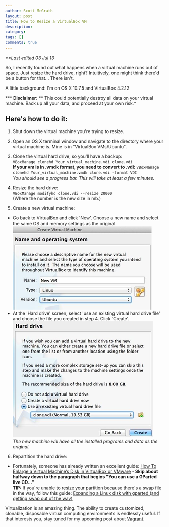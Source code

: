 ```yaml
---
author: Scott McGrath
layout: post
title: How to Resize a VirtualBox VM
description: 
category:
tags: []
comments: true
---
```

_**Last edited 03 Jul 13_

So, I recently found out what happens when a virtual machine
runs out of space. Just resize the hard drive, right? Intuitively, one might
think there'd be a button for that... There isn't.   

A little background: I'm on OS X 10.7.5 and VirtualBox 4.2.12

*** __Disclaimer:__ ** This could potentially destroy all data on your virtual
machine. Back up all your data, and proceed at your own risk.*

Here's how to do it:  
--------------------

1. Shut down the virtual machine you're trying to resize.

2. Open an OS X terminal window and navigate to the directory where your virtual
machine is. Mine is in "VirtualBox VMs/Ubuntu".

3. Clone the virtual hard drive, so you'll have a backup:  
`VBoxManage clonehd Your_virtual_machine.vdi clone.vdi`  
__If your vm is in .vmdk format, you need to convert to .vdi:__
`VBoxManage clonehd Your_virtual_machine.vmdk clone.vdi -format VDI`   
_You should see a progress bar. This will take at least a few minutes._

4. Resize the hard drive:  
`VBoxManage modifyhd clone.vdi --resize 20000`   
(Where the number is the new size in mb.)

5. Create a new virtual machine:
+ Go back to VirtualBox and click 'New'. Choose a new name and select the same OS and memory settings as the original.
![screenshot 1](/images/2013-06-29-how-to-resize-a-virtualbox-vm/screenshot1.jpg)  
+ At the 'Hard drive' screen, select 'use an existing virtual hard drive file'
and choose the file you created in step 4. Click 'Create'.
![screenshot 2](/images/2013-06-29-how-to-resize-a-virtualbox-vm/screenshot2.jpg)    
_The new machine will have all the installed programs and data as the original._

6. Repartition the hard drive:
+ Fortunately, someone has
already written an excellent guide:
[How To Enlarge a Virtual Machine’s Disk in VirtualBox or VMware](http://www.howtogeek.com/124622/how-to-enlarge-a-virtual-machines-disk-in-virtualbox-or-vmware)
__- Skip about halfway down to the paragraph that begins "You can use a GParted live
CD..."__  
__TIP:__ If you're unable to resize your partition because there's a swap file in
the way, follow this guide:
[Expanding a Linux disk with gparted (and getting swap out of the way)](http://blog.mwpreston.net/2012/06/22/expanding-a-linux-disk-with-gparted-and-getting-swap-out-of-the-way/)

Virtualization is an amazing thing.
The ability to create customized, clonable, disposable virtual computing
environments is endlessly useful. If that interests you, stay tuned for my upcoming
post about [Vagrant](http://http://www.vagrantup.com/).
